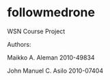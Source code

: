 followmedrone
=============

WSN Course Project

Authors:

Maikko A. Aleman
2010-49834

John Manuel C. Asilo
2010-07404
